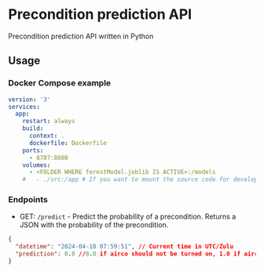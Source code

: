 # Precondition prediction API
Precondition prediction API written in Python

## Usage

### Docker Compose example

```yaml
version: '3'
services:
  app:
    restart: always
    build:
      context: .
      dockerfile: Dockerfile
    ports:
      - 8787:8080
    volumes:
      - <FOLDER WHERE forestModel.joblib IS ACTIVE>:/models
    #   - ./src:/app # If you want to mount the source code for development
```

### Endpoints

- GET: `/predict` - Predict the probability of a precondition. Returns a JSON with the probability of the precondition.
```json
{
  "datetime": "2024-04-18 07:59:51", // Current time in UTC/Zulu
  "prediction": 0.0 //0.0 if airco should not be turned on, 1.0 if airco should be turned on
}
```